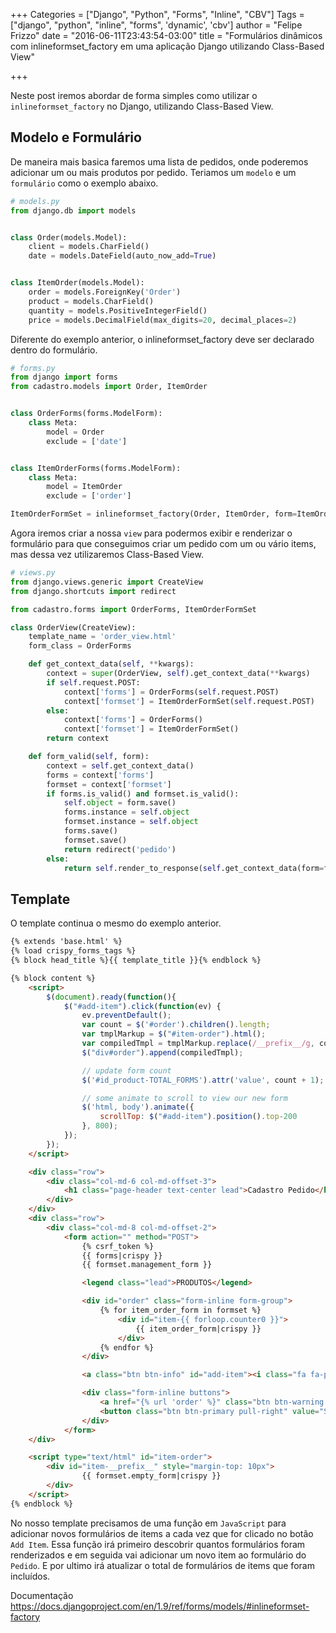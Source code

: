 +++
Categories = ["Django", "Python", "Forms", "Inline", "CBV"]
Tags = ["django", "python", "inline", "forms", 'dynamic', 'cbv']
author = "Felipe Frizzo"
date = "2016-06-11T23:43:54-03:00"
title = "Formulários dinâmicos com inlineformset_factory em uma aplicação Django utilizando Class-Based View"

+++

Neste post iremos abordar de forma simples como utilizar o `inlineformset_factory` no Django, utilizando Class-Based View.

## Modelo e Formulário

De maneira mais basica faremos uma lista de pedidos, onde poderemos adicionar um ou mais produtos por pedido. Teriamos um `modelo` e um `formulário` como o exemplo abaixo.

```python
# models.py
from django.db import models


class Order(models.Model):
    client = models.CharField()
    date = models.DateField(auto_now_add=True)


class ItemOrder(models.Model):
    order = models.ForeignKey('Order')
    product = models.CharField()
    quantity = models.PositiveIntegerField()
    price = models.DecimalField(max_digits=20, decimal_places=2)
```

Diferente do exemplo anterior, o inlineformset_factory deve ser declarado dentro do formulário.

```python
# forms.py
from django import forms
from cadastro.models import Order, ItemOrder


class OrderForms(forms.ModelForm):
    class Meta:
        model = Order
        exclude = ['date']


class ItemOrderForms(forms.ModelForm):
    class Meta:
        model = ItemOrder
        exclude = ['order']

ItemOrderFormSet = inlineformset_factory(Order, ItemOrder, form=ItemOrderForms)
```

Agora iremos criar a nossa `view` para podermos exibir e renderizar o formulário para que conseguimos criar um pedido com um ou vário items, mas dessa vez utilizaremos Class-Based View.

```python
# views.py
from django.views.generic import CreateView
from django.shortcuts import redirect

from cadastro.forms import OrderForms, ItemOrderFormSet

class OrderView(CreateView):
    template_name = 'order_view.html'
    form_class = OrderForms

    def get_context_data(self, **kwargs):
        context = super(OrderView, self).get_context_data(**kwargs)
        if self.request.POST:
            context['forms'] = OrderForms(self.request.POST)
            context['formset'] = ItemOrderFormSet(self.request.POST)
        else:
            context['forms'] = OrderForms()
            context['formset'] = ItemOrderFormSet()
        return context

    def form_valid(self, form):
        context = self.get_context_data()
        forms = context['forms']
        formset = context['formset']
        if forms.is_valid() and formset.is_valid():
            self.object = form.save()
            forms.instance = self.object
            formset.instance = self.object
            forms.save()
            formset.save()
            return redirect('pedido')
        else:
            return self.render_to_response(self.get_context_data(form=form))
```

## Template

O template continua o mesmo do exemplo anterior.

```html
{% extends 'base.html' %}
{% load crispy_forms_tags %}
{% block head_title %}{{ template_title }}{% endblock %}

{% block content %}
    <script>
        $(document).ready(function(){
            $("#add-item").click(function(ev) {
                ev.preventDefault();
                var count = $('#order').children().length;
                var tmplMarkup = $("#item-order").html();
                var compiledTmpl = tmplMarkup.replace(/__prefix__/g, count);
                $("div#order").append(compiledTmpl);

                // update form count
                $('#id_product-TOTAL_FORMS').attr('value', count + 1);

                // some animate to scroll to view our new form
                $('html, body').animate({
                    scrollTop: $("#add-item").position().top-200
                }, 800);
            });
        });
    </script>

    <div class="row">
        <div class="col-md-6 col-md-offset-3">
            <h1 class="page-header text-center lead">Cadastro Pedido</h1>
        </div>
    </div>
    <div class="row">
        <div class="col-md-8 col-md-offset-2">
            <form action="" method="POST">
                {% csrf_token %}
                {{ forms|crispy }}
                {{ formset.management_form }}

                <legend class="lead">PRODUTOS</legend>

                <div id="order" class="form-inline form-group">
                    {% for item_order_form in formset %}
                        <div id="item-{{ forloop.counter0 }}">
                            {{ item_order_form|crispy }}
                        </div>
                    {% endfor %}
                </div>

                <a class="btn btn-info" id="add-item"><i class="fa fa-plus"></i> Add Item</a>

                <div class="form-inline buttons">
                    <a href="{% url 'order' %}" class="btn btn-warning pull-right"><i class="fa fa-times"></i> Cancelar</a>
                    <button class="btn btn-primary pull-right" value="Save"><i class="fa fa-floppy-o"></i> Salvar</button>
                </div>
            </form>
    </div>    

    <script type="text/html" id="item-order">
        <div id="item-__prefix__" style="margin-top: 10px">
                {{ formset.empty_form|crispy }}
        </div>
    </script>
{% endblock %}
```

No nosso template precisamos de uma função em `JavaScript` para adicionar novos formulários de items a cada vez que for clicado no botão `Add Item`. Essa função irá primeiro descobrir quantos formulários foram renderizados e em seguida vai adicionar um novo item ao formulário do `Pedido`. E por ultimo irá atualizar o total de formulários de items que foram incluídos.

Documentação
<https://docs.djangoproject.com/en/1.9/ref/forms/models/#inlineformset-factory>

